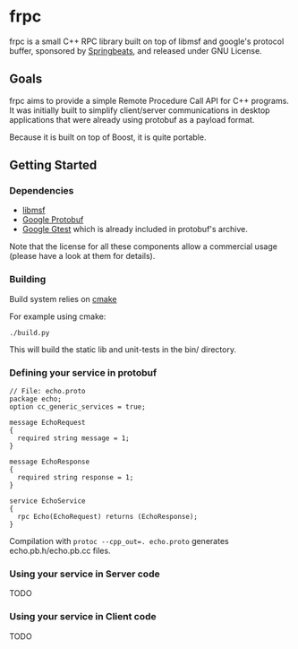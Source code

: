 frpc
=======

frpc is a small C++ RPC library built on top of libmsf and google's
protocol buffer, sponsored by [Springbeats](http://springbeats.com), and
released under GNU License.

Goals
-----

frpc aims to provide a simple Remote Procedure Call API for C++ programs.
It was initially built to simplify client/server communications in desktop
applications that were already using protobuf as a payload format.

Because it is built on top of Boost, it is quite portable.

Getting Started
---------------

### Dependencies

* [libmsf](https://github.com/wypx/libmsf)
* [Google Protobuf](https://github.com/protocolbuffers/protobuf.git)
* [Google Gtest](https://github.com/google/googletest.git) which is already included in protobuf's archive.

Note that the license for all these components allow a commercial usage (please
have a look at them for details).

### Building

Build system relies on [cmake](https://cmake.org/)

For example using cmake:

    ./build.py

This will build the static lib and unit-tests in the bin/ directory.

### Defining your service in protobuf

    // File: echo.proto
    package echo;
    option cc_generic_services = true;

    message EchoRequest
    {
      required string message = 1;
    }

    message EchoResponse
    {
      required string response = 1;
    }

    service EchoService
    {
      rpc Echo(EchoRequest) returns (EchoResponse);
    }

Compilation with `protoc --cpp_out=. echo.proto` generates echo.pb.h/echo.pb.cc files.

### Using your service in Server code

TODO

### Using your service in Client code

TODO

